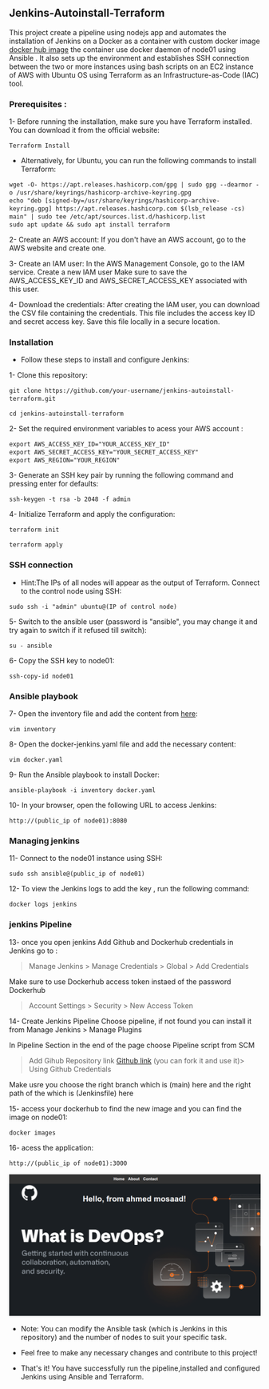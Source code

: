 ## Jenkins-Autoinstall-Terraform
This project create a pipeline using nodejs app and automates the installation of Jenkins on a Docker as a container with custom docker image [docker hub image](https://hub.docker.com/layers/ahmedmosaad112/jenkins-with-docker/lts/images/sha256-7cc22cc5963a17e970a2bb2282e24316c728fd4a81798161678862397630f779?context=repo) the container use docker daemon of node01 using Ansible . It also sets up the environment and establishes SSH connection between the two or more instances using bash scripts on an EC2 instance of AWS with Ubuntu OS using Terraform as an Infrastructure-as-Code (IAC) tool.  
### Prerequisites :
1- Before running the installation, make sure you have Terraform installed. You can download it from the official website: 
```
Terraform Install
```

- Alternatively, for Ubuntu, you can run the following commands to install Terraform:
```
wget -O- https://apt.releases.hashicorp.com/gpg | sudo gpg --dearmor -o /usr/share/keyrings/hashicorp-archive-keyring.gpg
echo "deb [signed-by=/usr/share/keyrings/hashicorp-archive-keyring.gpg] https://apt.releases.hashicorp.com $(lsb_release -cs) main" | sudo tee /etc/apt/sources.list.d/hashicorp.list
sudo apt update && sudo apt install terraform
```
2- Create an AWS account: If you don't have an AWS account, go to the AWS website and create one.

3- Create an IAM user: In the AWS Management Console, go to the IAM service. Create a new IAM user Make sure to save the AWS_ACCESS_KEY_ID and AWS_SECRET_ACCESS_KEY associated with this user.

4- Download the credentials: After creating the IAM user, you can download the CSV file containing the credentials. This file includes the access key ID and secret access key. Save this file locally in a secure location.

### Installation 
- Follow these steps to install and configure Jenkins:

1- Clone this repository:
```
git clone https://github.com/your-username/jenkins-autoinstall-terraform.git
```
```
cd jenkins-autoinstall-terraform
```
2- Set the required environment variables to acess your AWS account :
```
export AWS_ACCESS_KEY_ID="YOUR_ACCESS_KEY_ID"
export AWS_SECRET_ACCESS_KEY="YOUR_SECRET_ACCESS_KEY"
export AWS_REGION="YOUR_REGION"
```
3- Generate an SSH key pair by running the following command and pressing enter for defaults:
```
ssh-keygen -t rsa -b 2048 -f admin
```
4- Initialize Terraform and apply the configuration:
```
terraform init
```
```
terraform apply
```
### SSH connection 
 - Hint:The IPs of all nodes will appear as the output of Terraform. Connect to the control node using SSH:
```
sudo ssh -i "admin" ubuntu@(IP of control node)
```
5- Switch to the ansible user 
(password is "ansible", you may change it and try again to switch if it refused till switch):
```
su - ansible
```
6- Copy the SSH key to node01:
```
ssh-copy-id node01
```
### Ansible playbook
7- Open the inventory file and add the content from [here](inventory):
```
vim inventory
```
8- Open the docker-jenkins.yaml file and add the necessary content:
```
vim docker.yaml
```
9- Run the Ansible playbook to install Docker:
```
ansible-playbook -i inventory docker.yaml
```
10- In your browser, open the following URL to access Jenkins:
```
http://(public_ip of node01):8080
```
### Managing jenkins
11- Connect to the node01 instance using SSH:
```
sudo ssh ansible@(public_ip of node01)
```
12- To view the Jenkins logs to add the key , run the following command:
```
docker logs jenkins
```
### jenkins Pipeline
13- once you open jenkins Add Github and Dockerhub credentials in Jenkins go to :
> Manage Jenkins > Manage Credentials > Global > Add Credentials

Make sure to use Dockerhub access token instaed of the password Dockerhub 
> Account Settings > Security > New Access Token

14- Create Jenkins Pipeline
Choose pipeline, if not found you can install it from Manage Jenkins > Manage Plugins

In Pipeline Section in the end of the page choose Pipeline script from SCM
> Add Gihub Repository link [Github link](https://github.com/AHMEDMOSSAD29/jenkins-autoinstall-terraform.git) (you can fork it and use it)> Using Github Credentials

Make usre you choose the right branch which is (main) here and the right path of the which is (Jenkinsfile) here

15- access your dockerhub to find the new image and you can find the image on node01:
```
docker images
```
16- acess the application:
```
http://(public_ip of node01):3000
```
![App image](jenkins-image/App.png)

- Note: You can modify the Ansible task (which is Jenkins in this repository) and the number of nodes to suit your specific task.

- Feel free to make any necessary changes and contribute to this project!

- That's it! You have successfully run the pipeline,installed and configured Jenkins using Ansible and Terraform.
